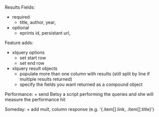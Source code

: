 
Results Fields:

+ required
    + title, author, year, 
+ optional
    + eprints id, persistant url, 


Feature adds:

+ xlquery options
    + set start row
    + set end row
+ xlquery result objects
    + populate more than one column with results (still split by line if multiple results returned)
    + specify the fields you want returned as a compound object

Performance: 
    + send Betsy a script performing the queries and she will measure the performance hit

Someday:
    + add mult, column response (e.g. '{.item[].link, .item[].title}')


